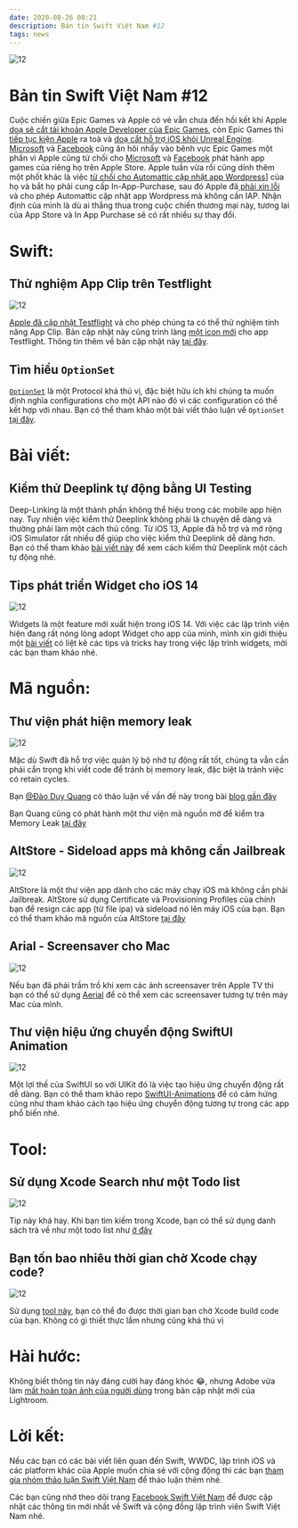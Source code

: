 ```yaml
---
date: 2020-08-26 08:21
description: Bản tin Swift Việt Nam #12
tags: news
---
```


![12](https://raw.githubusercontent.com/SwiftVietnam/SwiftVietnam/master/Output/Images/swiftvietnam/12/swiftvietnam_12.png)

# Bản tin Swift Việt Nam #12

Cuộc chiến giữa Epic Games và Apple có vẻ vẫn chưa đến hồi kết khi Apple [doạ sẽ cắt tài khoản Apple Developer của Epic Games](https://www.cnbc.com/2020/08/17/epic-games-says-apple-threatened-to-revoke-developer-account.html), còn Epic Games thì [tiếp tục kiện Apple](https://techcrunch.com/2020/08/17/epic-games-apple-injunction/) ra toà và [doạ cắt hỗ trợ iOS khỏi Unreal Engine](https://www.theverge.com/2020/8/25/21400240/epic-apple-ruling-unreal-engine-fortnite-temporary-restraining-order). [Microsoft](https://www.androidpolice.com/2020/08/23/apple-says-it-will-cut-off-epic-games-from-ios-development-impacting-fortnite-and-unreal-engine-software/) và [Facebook](https://www.theverge.com/2020/8/14/21369169/facebook-paid-live-events-ios-android-apple-app-store-fees-fortnite-epic) cũng ăn hôi nhẩy vào bênh vực Epic Games một phần vì Apple cũng từ chối cho [Microsoft](https://www.theverge.com/2020/8/5/21356274/microsoft-xcloud-ios-apple-iphone-ipad-testing-ends-apple-app-store-policies) và [Facebook](https://www.theverge.com/2020/8/7/21358355/facebook-apple-app-store-policies-comments-facebook-gaming-ios) phát hành app games của riêng họ trên Apple Store. Apple tuần vừa rồi cũng dính thêm một phốt khác là việc [từ chối cho Automattic cập nhật app Wordpress](https://www.theverge.com/2020/8/21/21396316/apple-wordpress-in-app-purchase-tax-update-store)] của họ và bắt họ phải cung cấp In-App-Purchase, sau đó Apple đã[ phải xin lỗi](https://www.theverge.com/2020/8/22/21397424/apple-wordpress-apology-iap-free-ios-app) và cho phép Automattic cập nhật app Wordpress mà không cần IAP. Nhận định của mình là dù ai thắng thua trong cuộc chiến thương mại này, tương lai của App Store và In App Purchase sẽ có rất nhiều sự thay đổi.

# Swift:

## Thử nghiệm App Clip trên Testflight

![12](https://raw.githubusercontent.com/SwiftVietnam/SwiftVietnam/master/Output/Images/swiftvietnam/12/appclips.jpg)

[Apple đã cập nhật Testflight](https://developer.apple.com/news/releases/?id=08182020) và cho phép chúng ta có thể thử nghiệm tính năng App Clip. Bản cập nhật này cũng trình làng [một icon mới](https://developer.apple.com/assets/elements/icons/testflight/testflight-128X128_2x.png) cho app Testflight. Thông tin thêm về bản cập nhật này [tại đây](https://9to5mac.com/2020/08/17/apples-testflight-ios-beta-distribution-app-updated-with-detailed-icon-fit-for-a-mac/).

## Tìm hiểu `OptionSet`

[`OptionSet`](https://developer.apple.com/documentation/swift/optionset) là một Protocol khá thú vị, đặc biệt hữu ích khi chúng ta muốn định nghĩa configurations cho một API nào đó vì các configuration có thể kết hợp với nhau. Bạn có thể tham khảo một bài viết thảo luận về `OptionSet` [tại đây](https://www.donnywals.com/understanding-swifts-optionset/).

# Bài viết:

## Kiểm thử Deeplink tự động bằng UI Testing

Deep-Linking là một thành phần không thể hiệu trong các mobile app hiện nay. Tuy nhiên việc kiểm thử Deeplink không phải là chuyện dễ dàng và thường phải làm một cách thủ công. Từ iOS 13, Apple đã hỗ trợ và mở rộng iOS Simulator rất nhiều để giúp cho việc kiểm thử Deeplink dễ dàng hơn. Bạn có thể tham khảo [bài viết này](https://masilotti.com/test-deep-links-with-ui-testing/) để xem cách kiểm thử Deeplink một cách tự động nhé.

## Tips phát triển Widget cho iOS 14

![12](https://raw.githubusercontent.com/SwiftVietnam/SwiftVietnam/master/Output/Images/swiftvietnam/12/widgets.png)

Widgets là một feature mới xuất hiện trong iOS 14. Với việc các lập trình viện hiện đang rất nóng lòng adopt Widget cho app của mình, mình xin giới thiệu một [bài viết](https://medium.com/swlh/10-tips-on-developing-ios-14-widgets-f17b865fbdbc) có liệt kê các tips và tricks hay trong việc lập trình widgets, mời các bạn tham khảo nhé.

# Mã nguồn:

## Thư viện phát hiện memory leak

![12](https://raw.githubusercontent.com/SwiftVietnam/SwiftVietnam/master/Output/Images/swiftvietnam/12/memoryleak.png)

Mặc dù Swift đã hỗ trợ việc quản lý bộ nhớ tự động rất tốt, chúng ta vẫn cần phải cẩn trọng  khi viết code để tránh bị memory leak, đặc biệt là tránh việc có retain cycles.

Bạn [@Đào Duy Quang](https://www.facebook.com/quangmin91) có thảo luận về vấn đề này trong bài [blog gần đây](https://medium.com/ne-digital/memory-leak-detection-in-runtime-on-ios-cb4193f185fb)

Bạn Quang cũng có phát hành một thư viện mã nguồn mở để kiểm tra Memory Leak [tại đây](https://github.com/duyquang91/leakdetector)

## AltStore - Sideload apps mà không cần Jailbreak

![12](https://raw.githubusercontent.com/SwiftVietnam/SwiftVietnam/master/Output/Images/swiftvietnam/12/altstore.png)

AltStore là một thư viện app dành cho các máy chạy iOS mà không cần phải Jailbreak. AltStore sử dụng Certificate và Provisioning Profiles của chính bạn để resign các app (từ file ipa) và sideload nó lên máy iOS của bạn. Bạn có thể tham khảo mã nguồn của AltStore [tại đây](https://github.com/rileytestut/AltStore)

## Arial - Screensaver cho Mac

![12](https://raw.githubusercontent.com/SwiftVietnam/SwiftVietnam/master/Output/Images/swiftvietnam/12/aerial.gif)

Nếu bạn đã phải trầm trồ khi xem các ảnh screensaver trên Apple TV thì bạn có thể sử dụng [Aerial](https://github.com/JohnCoates/Aerial) để có thể xem các screensaver tương tự trên máy Mac của mình.

## Thư viện hiệu ứng chuyển động SwiftUI Animation

![12](https://raw.githubusercontent.com/SwiftVietnam/SwiftVietnam/master/Output/Images/swiftvietnam/12/swiftui-animation.gif)

Một lợi thế của SwiftUI so với UIKit đó là việc tạo hiệu ứng chuyển động rất dễ dàng. Bạn có thể tham khảo repo [SwiftUI-Animations](https://github.com/Shubham0812/SwiftUI-Animations) để có cảm hứng cũng như tham khảo cách tạo hiệu ứng chuyển động tương tự trong các app phổ biến nhé.

# Tool:

## Sử dụng Xcode Search như một Todo list

![12](https://raw.githubusercontent.com/SwiftVietnam/SwiftVietnam/master/Output/Images/swiftvietnam/12/xcode-todo.gif)

Tip này khá hay. Khi bạn tìm kiếm trong Xcode, bạn có thể sử dụng danh sách trả về như một todo list như [ở đây](https://twitter.com/lickability/status/1294295481812750336?s=20)

## Bạn tốn bao nhiêu thời gian chờ Xcode chạy code?

![12](https://raw.githubusercontent.com/SwiftVietnam/SwiftVietnam/master/Output/Images/swiftvietnam/12/xcode-buildtime.png)

Sử dụng [tool này](https://blog.kulman.sk/xcode-build-times/), bạn có thể đo được thời gian bạn chờ Xcode build code của bạn. Không có gì thiết thực lắm nhưng cũng khá thú vị 

# Hài hước:

Không biết thông tin này đáng cười hay đáng khóc 😂, nhưng Adobe vừa làm [mất hoàn toàn ảnh của người dùng](https://www.macrumors.com/2020/08/20/adobe-lightroom-ios-update-photos-deleted/) trong bản cập nhật mới của Lightroom.

# Lời kết:

Nếu các bạn có các bài viết liên quan đến Swift, WWDC, lập trình iOS và các platform khác của Apple muốn chia sẻ với cộng động thì các bạn [tham gia nhóm thảo luận Swift Việt Nam](https://www.facebook.com/groups/691941251234927) để thảo luận thêm nhé.

Các bạn cũng nhớ theo dõi trang [Facebook Swift Việt Nam](https://www.facebook.com/Swift-Vi%E1%BB%87t-Nam-396835394265318) để được cập nhật các thông tin mới nhất về Swift và cộng đồng lập trình viên Swift Việt Nam nhé.